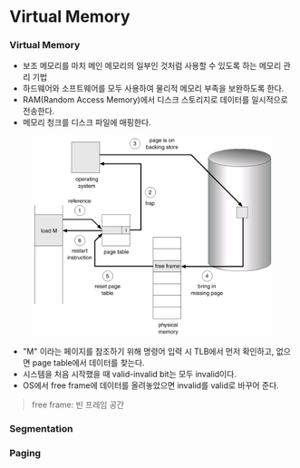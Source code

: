 # Virtual Memory

### Virtual Memory

* 보조 메모리를 마치 메인 메모리의 일부인 것처럼 사용할 수 있도록 하는 메모리 관리 기법
* 하드웨어와 소프트웨어를 모두 사용하여 물리적 메모리 부족을 보완하도록 한다.
* RAM(Random Access Memory)에서 디스크 스토리지로 데이터를 일시적으로 전송한다.
* 메모리 청크를 디스크 파일에 매핑한다.

<figure><img src="../../.gitbook/assets/image (4) (1) (1) (1) (1) (1) (1) (1) (1) (1) (1) (1) (1) (1).png" alt="" width="563"><figcaption></figcaption></figure>

* "M" 이라는 페이지를 참조하기 위해 명령어 입력 시 TLB에서 먼저 확인하고, 없으면 page table에서 데이터를 찾는다.
* 시스템을 처음 시작했을 때 valid-invalid bit는 모두 invalid이다.
* OS에서 free frame에 데이터를 올려놓았으면 invalid를 valid로 바꾸어 준다.

> free frame: 빈 프레임 공간

### Segmentation





### Paging

